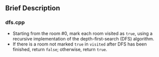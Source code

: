 ## Brief Description

### dfs.cpp

* Starting from the room #0, mark each room visited as `true`, using a recursive implementation of the depth-first-search (DFS) algorithm.
* If there is a room not marked `true` in `visited` after DFS has been finished, return `false`; otherwise, return `true`.